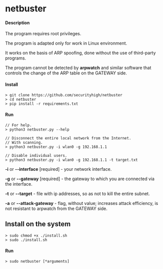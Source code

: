 # netbuster
#### Description
The program requires root privileges.

The program is adapted only for work in Linux environment.

It works on the basis of ARP spoofing, done without the use of third-party programs.

The program cannot be detected by **arpwatch** and similar software that controls the change of the ARP table on the GATEWAY side.

#### Install
```
> git clone https://github.com/securityhigh/netbuster
> cd netbuster
> pip install -r requirements.txt
```

#### Run
```
// For help.
> python3 netbuster.py --help

// Disconnect the entire local network from the Internet.
// With scanning.
> python3 netbuster.py -i wlan0 -g 192.168.1.1

// Disable individual users.
> python3 netbuster.py -i wlan0 -g 192.168.1.1 -t target.txt
```

**-i** or **--interface** [required] - your network interface.

**-g** or **--gateway** [required] - the gateway to which you are connected via the interface.

**-t** or **--target** - file with ip addresses, so as not to kill the entire subnet.

**-a** or **--attack-gateway** - flag, without value; increases attack efficiency, is not resistant to arpwatch from the GATEWAY side.




## Install on the system
```
> sudo chmod +x ./install.sh
> sudo ./install.sh
```

#### Run
```
> sudo netbuster [*arguments]
```

